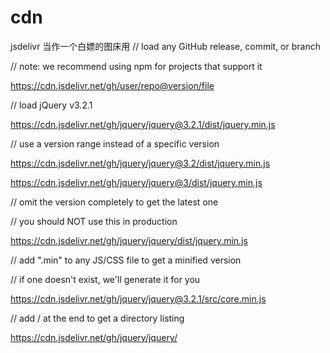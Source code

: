 # cdn
jsdelivr
当作一个白嫖的图床用
// load any GitHub release, commit, or branch

// note: we recommend using npm for projects that support it

https://cdn.jsdelivr.net/gh/user/repo@version/file


// load jQuery v3.2.1

https://cdn.jsdelivr.net/gh/jquery/jquery@3.2.1/dist/jquery.min.js


// use a version range instead of a specific version

https://cdn.jsdelivr.net/gh/jquery/jquery@3.2/dist/jquery.min.js

https://cdn.jsdelivr.net/gh/jquery/jquery@3/dist/jquery.min.js


// omit the version completely to get the latest one

// you should NOT use this in production

https://cdn.jsdelivr.net/gh/jquery/jquery/dist/jquery.min.js


// add ".min" to any JS/CSS file to get a minified version

// if one doesn't exist, we'll generate it for you

https://cdn.jsdelivr.net/gh/jquery/jquery@3.2.1/src/core.min.js


// add / at the end to get a directory listing

https://cdn.jsdelivr.net/gh/jquery/jquery/
